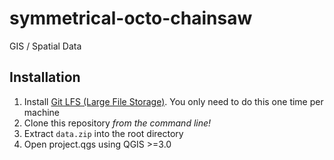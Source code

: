 # symmetrical-octo-chainsaw
GIS / Spatial Data

## Installation
1. Install [Git LFS (Large File Storage)](https://git-lfs.github.com/). You only need to do this one time per machine
2. Clone this repository *from the command line!*
3. Extract `data.zip` into the root directory
4. Open project.qgs using QGIS >=3.0
